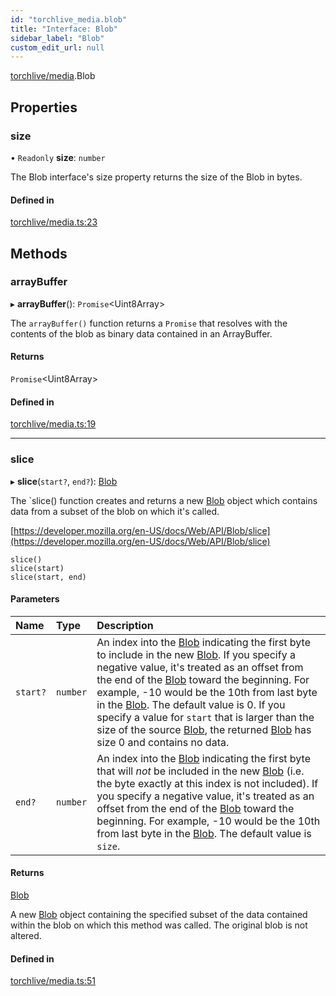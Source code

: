```yaml
---
id: "torchlive_media.blob"
title: "Interface: Blob"
sidebar_label: "Blob"
custom_edit_url: null
---
```


[torchlive/media](../modules/torchlive_media.md).Blob

## Properties

### size

• `Readonly` **size**: `number`

The Blob interface's size property returns the size of the Blob in bytes.

#### Defined in

[torchlive/media.ts:23](https://github.com/facebookresearch/playtorch/blob/9efc76d/react-native-pytorch-core/src/torchlive/media.ts#L23)

## Methods

### arrayBuffer

▸ **arrayBuffer**(): `Promise`<Uint8Array\>

The `arrayBuffer()` function returns a `Promise` that resolves with the
contents of the blob as binary data contained in an ArrayBuffer.

#### Returns

`Promise`<Uint8Array\>

#### Defined in

[torchlive/media.ts:19](https://github.com/facebookresearch/playtorch/blob/9efc76d/react-native-pytorch-core/src/torchlive/media.ts#L19)

___

### slice

▸ **slice**(`start?`, `end?`): [Blob](torchlive_media.blob.md)

The `slice() function creates and returns a new [Blob](torchlive_media.blob.md) object which contains
data from a subset of the blob on which it's called.

[https://developer.mozilla.org/en-US/docs/Web/API/Blob/slice](https://developer.mozilla.org/en-US/docs/Web/API/Blob/slice)

```
slice()
slice(start)
slice(start, end)
```

#### Parameters

| Name | Type | Description |
| :------ | :------ | :------ |
| `start?` | `number` | An index into the [Blob](torchlive_media.blob.md) indicating the first byte to include in the new [Blob](torchlive_media.blob.md). If you specify a negative value, it's treated as an offset from the end of the [Blob](torchlive_media.blob.md) toward the beginning. For example, -10 would be the 10th from last byte in the [Blob](torchlive_media.blob.md). The default value is 0. If you specify a value for `start` that is larger than the size of the source [Blob](torchlive_media.blob.md), the returned [Blob](torchlive_media.blob.md) has size 0 and contains no data. |
| `end?` | `number` | An index into the [Blob](torchlive_media.blob.md) indicating the first byte that will *not* be included in the new [Blob](torchlive_media.blob.md) (i.e. the byte exactly at this index is not included). If you specify a negative value, it's treated as an offset from the end of the [Blob](torchlive_media.blob.md) toward the beginning. For example, -10 would be the 10th from last byte in the [Blob](torchlive_media.blob.md). The default value is `size`. |

#### Returns

[Blob](torchlive_media.blob.md)

A new [Blob](torchlive_media.blob.md) object containing the specified subset of the data contained
within the blob on which this method was called. The original blob is not altered.

#### Defined in

[torchlive/media.ts:51](https://github.com/facebookresearch/playtorch/blob/9efc76d/react-native-pytorch-core/src/torchlive/media.ts#L51)
